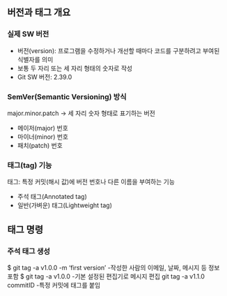 ## 버전과 태그 개요

### 실제 SW 버전
- 버전(version): 프로그램을 수정하거나 개선할 때마다 코드를 구분하려고 부여된 식별자를 의미
- 보통 두 자리 또는 세 자리 형태의 숫자로 작성
- Git SW 버전: 2.39.0

### SemVer(Semantic Versioning) 방식
major.minor.patch → 세 자리 숫자 형태로 표기하는 버전
- 메이저(major) 번호
- 마이너(minor) 번호
- 패치(patch) 번호

### 태그(tag) 기능
태그: 특정 커밋(해시 값)에 버전 번호나 다른 이름을 부여하는 기능
- 주석 태그(Annotated tag)
- 일반(가벼운) 태그(Lightweight tag)

## 태그 명령

### 주석 태그 생성
$ git tag -a v1.0.0 -m ‘first version’
-작성한 사람의 이메일, 날짜, 메시지 등 정보 포함
$ git tag -a v1.0.0
-기본 설정된 편집기로 메시지 편집
 git tag -a v1.1.0 commitID
 -특정 커밋에 태그를 붙임
